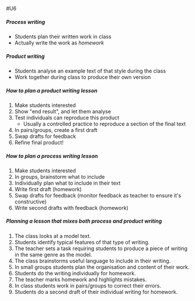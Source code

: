 #U6
##### Process writing
- Students plan their written work in class
- Actually write the work as *homework*
##### Product writing
- Students analyse an example text of that style during the class
- Work together during class to produce their own version

##### How to plan a product writing lesson
1. Make students interested
2. Show "end result", and let them analyse
3. Test individuals can reproduce this product
	- Usually a controlled practice to reproduce a section of the final text
4. In pairs/groups, create a first draft
5. Swap drafts for feedback
6. Refine final product!

##### How to plan a process writing lesson
1. Make students interested
2. In groups, brainstorm what to include
3. Individually plan what to include in their text
4. Write first draft (homework)
5. Swap drafts for feedback (monitor feedback as teacher to ensure it's constructive)
6. Write second drafts with feedback (homework)

##### Planning a lesson that mixes both process and product writing
1. The class looks at a model text.
2. Students identify typical features of that type of writing.
3. The teacher sets a task requiring students to produce a piece of writing in the same genre as the model.
4. The class brainstorms useful language to include in their writing.
5. In small groups students plan the organisation and content of their work.
6. Students do the writing individually for homework.
7. The teacher marks homework and highlights mistakes.
8. In class students work in pairs/groups to correct their errors.
9. Students do a second draft of their individual writing for homework.